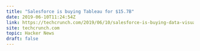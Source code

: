 ```yaml
---
title: "Salesforce is buying Tableau for $15.7B"
date: 2019-06-10T11:24:54Z
link: https://techcrunch.com/2019/06/10/salesforce-is-buying-data-visualization-company-tableau-for-15-7b-in-all-stock-deal/?utm_medium=RSS&utm_source=hune
site: techcrunch.com
topic: Hacker News
draft: false
---
```

